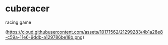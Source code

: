 # cuberacer
racing game

(https://cloud.githubusercontent.com/assets/10171562/21299283/4b1a28e8-c59a-11e6-9ddb-a129786be18b.png)
